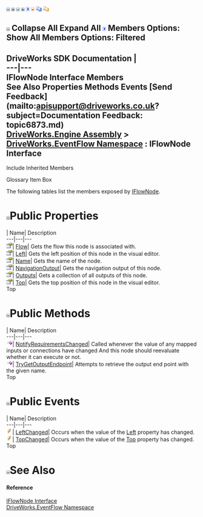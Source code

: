 ![](dotnetimages/collapse.gif) ![](dotnetimages/expand.gif) ![](dotnetimages/collapse.gif) ![](dotnetimages/expand.gif) ![](dotnetimages/drpdown.gif) ![](dotnetimages/drpdown_orange.gif) ![](dotnetimages/copycode.gif) ![](dotnetimages/copycodeHighlight.gif)

![](dotnetimages/collapse.gif) Collapse All Expand All ![](dotnetimages/drpdown.gif) Members Options: Show All  Members Options: Filtered   
---  
DriveWorks SDK Documentation  |   
---|---  
IFlowNode Interface Members   
See Also Properties Methods Events [Send Feedback](mailto:apisupport@driveworks.co.uk?subject=Documentation Feedback: topic6873.md)  
[DriveWorks.Engine Assembly](topic2156.md) > [DriveWorks.EventFlow Namespace](topic6871.md) : IFlowNode Interface  
---  
  
Include Inherited Members    


Glossary Item Box

The following tables list the members exposed by [IFlowNode](topic6873.md).

# ![](dotnetimages/collapse.gif)Public Properties

| Name| Description  
---|---|---  
![ Property](dotnetimages/Property.gif)| [Flow](topic6880.md)| Gets the flow this node is associated with.   
![ Property](dotnetimages/Property.gif)| [Left](topic6881.md)| Gets the left position of this node in the visual editor.   
![ Property](dotnetimages/Property.gif)| [Name](topic6882.md)| Gets the name of the node.   
![ Property](dotnetimages/Property.gif)| [NavigationOutput](topic6883.md)| Gets the navigation output of this node.   
![ Property](dotnetimages/Property.gif)| [Outputs](topic6884.md)| Gets a collection of all outputs of this node.   
![ Property](dotnetimages/Property.gif)| [Top](topic6885.md)| Gets the top position of this node in the visual editor.   
Top

# ![](dotnetimages/collapse.gif)Public Methods

| Name| Description  
---|---|---  
![ Method](dotnetimages/Method.gif)| [NotifyRequirementsChanged](topic6878.md)| Called whenever the value of any mapped inputs or connections have changed And this node should reevaluate whether it can execute or not.   
![ Method](dotnetimages/Method.gif)| [TryGetOutputEndpoint](topic6879.md)| Attempts to retrieve the output end point with the given name.   
Top

# ![](dotnetimages/collapse.gif)Public Events

| Name| Description  
---|---|---  
![ Event](dotnetimages/Event.gif)| [LeftChanged](topic6886.md)| Occurs when the value of the [Left](topic6881.md) property has changed.   
![ Event](dotnetimages/Event.gif)| [TopChanged](topic6887.md)| Occurs when the value of the [Top](topic6885.md) property has changed.   
Top

# ![](dotnetimages/collapse.gif)See Also

#### Reference

[IFlowNode Interface](topic6873.md)   
[DriveWorks.EventFlow Namespace](topic6871.md)


